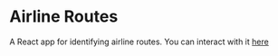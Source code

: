 # Airline Routes

A React app for identifying airline routes. You can interact with it [here](https://dm-airline-routes.herokuapp.com/)
